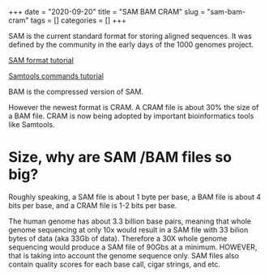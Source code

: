 +++ 
date = "2020-09-20"
title = "SAM BAM CRAM"
slug = "sam-bam-cram" 
tags = []
categories = []
+++

SAM is the current standard format for storing aligned sequences. It was defined by the community in the early days of the 1000 genomes project. 

[SAM format tutorial](https://www.youtube.com/watch?v=XU8atPxM0VQ)

[Samtools commands tutorial](http://quinlanlab.org/tutorials/samtools/samtools.html)

BAM is the compressed version of SAM.

However the newest format is CRAM. A CRAM file is about 30% the size of a BAM file. CRAM is now being adopted by important bioinformatics tools like Samtools.

# Size, why are SAM /BAM files so big?

Roughly speaking, a SAM file is about 1 byte per base, a BAM file is about 4 bits per base, and a CRAM file is 1-2 bits per base.

The human genome has about 3.3 billion base pairs, meaning that whole genome sequencing at only 10x would result in a SAM file with 33 bilion bytes of data (aka 33Gb of data). Therefore a 30X whole genome sequencing would produce a SAM file of 90Gbs at a minimum. HOWEVER, that is taking into account the genome sequence only. SAM files also contain quality scores for each base call, cigar strings, and etc.
